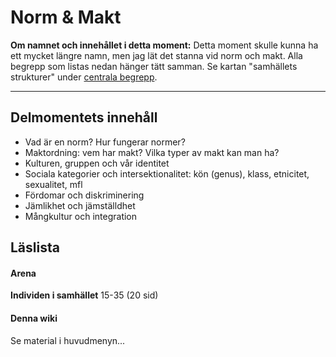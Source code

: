 # Norm & Makt

**Om namnet och innehållet i detta moment:** Detta moment skulle kunna ha ett mycket längre namn, men jag lät det stanna vid norm och makt. Alla begrepp som listas nedan hänger tätt samman. Se kartan "samhällets strukturer" under [centrala begrepp](struktur_centrala_begrepp.md).

***

## Delmomentets innehåll

* Vad är en norm? Hur fungerar normer?
* Maktordning: vem har makt? Vilka typer av makt kan man ha?
* Kulturen, gruppen och vår identitet
* Sociala kategorier och intersektionalitet: kön (genus), klass, etnicitet, sexualitet, mfl
* Fördomar och diskriminering
* Jämlikhet och jämställdhet
* Mångkultur och integration



## Läslista

#### Arena

**Individen i samhället**
15-35 (20 sid)


#### Denna wiki

Se material i huvudmenyn...
